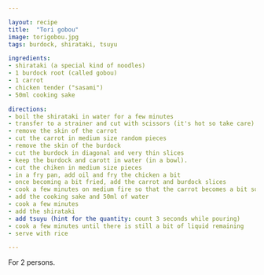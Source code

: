 ```yaml
---

layout: recipe
title:  "Tori gobou"
image: torigobou.jpg
tags: burdock, shirataki, tsuyu

ingredients:
- shirataki (a special kind of noodles)
- 1 burdock root (called gobou)
- 1 carrot
- chicken tender ("sasami")
- 50ml cooking sake

directions:
- boil the shirataki in water for a few minutes
- transfer to a strainer and cut with scissors (it's hot so take care) so that the noodles will not be too long
- remove the skin of the carrot
- cut the carrot in medium size random pieces
- remove the skin of the burdock
- cut the burdock in diagonal and very thin slices
- keep the burdock and carott in water (in a bowl).
- cut the chiken in medium size pieces
- in a fry pan, add oil and fry the chicken a bit
- once becoming a bit fried, add the carrot and burdock slices
- cook a few minutes on medium fire so that the carrot becomes a bit soft
- add the cooking sake and 50ml of water
- cook a few minutes
- add the shirataki
- add tsuyu (hint for the quantity: count 3 seconds while pouring)
- cook a few minutes until there is still a bit of liquid remaining
- serve with rice

---
```


For 2 persons.

